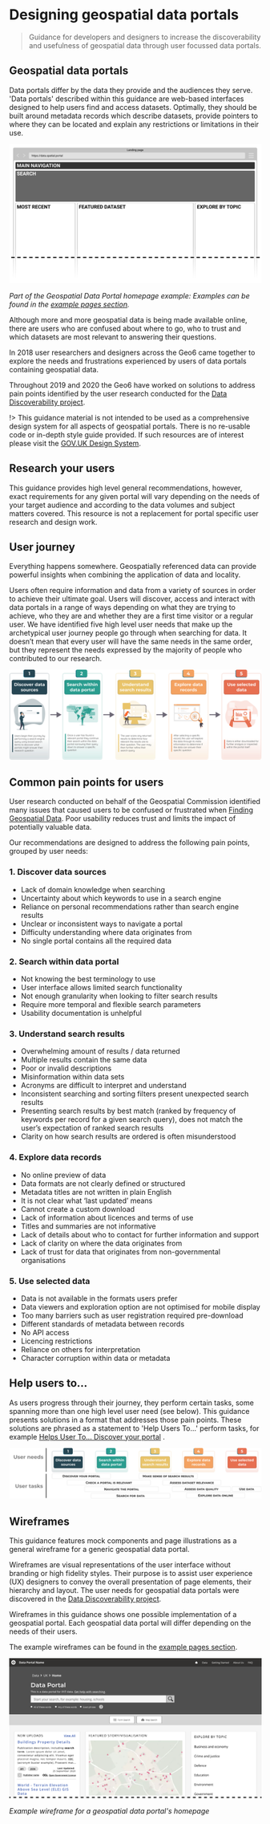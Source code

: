 # Designing geospatial data portals

> Guidance for developers and designers to increase the discoverability and usefulness of geospatial data through user focussed data portals.

## Geospatial data portals

Data portals differ by the data they provide and the audiences they serve. 'Data portals' described within this guidance are web-based interfaces designed to help users find and access datasets. Optimally, they should be built around metadata records which describe datasets, provide pointers to where they can be located and explain any restrictions or limitations in their use.

<div class="image-container">
  
![Wireframe example](../_media/intro-wireframe_lofi.png)

*Part of the Geospatial Data Portal homepage example: Examples can be found in the [example pages section](/main-content/pages/pages-intro).*

</div>

Although more and more geospatial data is being made available online, there are users who are confused about where to go, who to trust and which datasets are most relevant to answering their questions.

In 2018 user researchers and designers across the Geo6 came together to explore the needs and frustrations experienced by users of data portals containing geospatial data.

Throughout 2019 and 2020 the Geo6 have worked on solutions to address pain points identified by the user research conducted for the [Data Discoverability project](https://www.gov.uk/government/publications/finding-geospatial-data/finding-geospatial-data).

!> This guidance material is not intended to be used as a comprehensive design system for all aspects of geospatial portals. There is no re-usable code or in-depth style guide provided. If such resources are of interest please visit the [GOV.UK Design System](https://design-system.service.gov.uk/get-started/).

## Research your users
This guidance provides high level general recommendations, however, exact requirements for any given portal will vary depending on the needs of your target audience and according to the data volumes and subject matters covered. This resource is not a replacement for portal specific user research and design work. 

## User journey
Everything happens somewhere. Geospatially referenced data can provide powerful insights when combining the application of data and locality. 

Users often require information and data from a variety of sources in order to achieve their ultimate goal. Users will discover, access and interact with data portals in a range of ways depending on what they are trying to achieve, who they are and whether they are a first time visitor or a regular user. We have identified five high level user needs that make up the archetypical user journey people go through when searching for data. It doesn’t mean that every user will have the same needs in the same order, but they represent the needs expressed by the majority of people who contributed to our research. 

![User Journey Stages](../_media/spatial-data-journey-v3.svg)

## Common pain points for users
User research conducted on behalf of the Geospatial Commission identified many issues that caused users to be confused or frustrated when [Finding Geospatial Data](https://www.gov.uk/government/publications/finding-geospatial-data/finding-geospatial-data). Poor usability reduces trust and limits the impact of potentially valuable data. 

Our recommendations are designed to address the following pain points, grouped by user needs:  

### 1. Discover data sources
*	Lack of domain knowledge when searching
*	Uncertainty about which keywords to use in a search engine
*	Reliance on personal recommendations rather than search engine results
*	Unclear or inconsistent ways to navigate a portal 
*	Difficulty understanding where data originates from
*	No single portal contains all the required data

### 2. Search within data portal
*	Not knowing the best terminology to use
*	User interface allows limited search functionality
*	Not enough granularity when looking to filter search results
*	Require more temporal and flexible search parameters
*	Usability documentation is unhelpful

### 3. Understand search results
*	Overwhelming amount of results / data returned
*	Multiple results contain the same data
*	Poor or invalid descriptions
*	Misinformation within data sets
*	Acronyms are difficult to interpret and understand
*	Inconsistent searching and sorting filters present unexpected search results
*	Presenting search results by best match (ranked by frequency of keywords per record for a given search query), does not match the user’s expectation of ranked search results
*	Clarity on how search results are ordered is often misunderstood

### 4. Explore data records
*	No online preview of data
*	Data formats are not clearly defined or structured
*	Metadata titles are not written in plain English
*	It is not clear what ‘last updated’ means
*	Cannot create a custom download
*	Lack of information about licences and terms of use
*	Titles and summaries are not informative
*	Lack of details about who to contact for further information and support
*	Lack of clarity on where the data originates from
*	Lack of trust for data that originates from non-governmental organisations

### 5. Use selected data
*	Data is not available in the formats users prefer 
*	Data viewers and exploration option are not optimised for mobile display
*	Too many barriers such as user registration required pre-download
*	Different standards of metadata between records
*	No API access
*	Licencing restrictions
*	Reliance on others for interpretation
*	Character corruption within data or metadata

## Help users to...
As users progress through their journey, they perform certain tasks, some spanning more than one high level user need (see below). This guidance presents solutions in a format that addresses those pain points. These solutions are phrased as a statement to 'Help Users To...' perform tasks, for example [Helps User To... Discover your portal](main-content/steps/discover-your-portal) .   

![User tasks](../_media/help-users.svg)

## Wireframes

This guidance features mock components and page illustrations as a general wireframe for a generic geospatial data portal. 

Wireframes are visual representations of the user interface without branding or high fidelity styles. Their purpose is to assist user experience (UX) designers to convey the overall presentation of page elements, their hierarchy and layout. The user needs for geospatial data portals were discovered in the [Data Discoverability project](https://www.gov.uk/government/publications/finding-geospatial-data/finding-geospatial-data).

Wireframes in this guidance shows one possible implementation of a geospatial portal. Each geospatial data portal will differ depending on the needs of their users.

The example wireframes can be found in the [example pages section](/main-content/pages/pages-intro).

![Wireframe example](../_media/wireframe-example.png)

*Example wireframe for a geospatial data portal's homepage*
